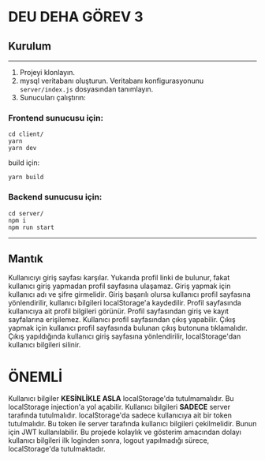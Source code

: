 # DEU DEHA GÖREV 3

## Kurulum

---

1. Projeyi klonlayın.
1. mysql veritabanı oluşturun. Veritabanı konfigurasyonunu `server/index.js` dosyasından tanımlayın.
1. Sunucuları çalıştırın:

### Frontend sunucusu için:
```
cd client/
yarn
yarn dev
```

build için:
```
yarn build
```

### Backend sunucusu için:
```
cd server/
npm i
npm run start
```

---

## Mantık
Kullanıcıyı giriş sayfası karşılar. Yukarıda profil linki de bulunur, fakat kullanıcı giriş yapmadan profil sayfasına ulaşamaz. Giriş yapmak için kullanıcı adı ve şifre girmelidir. Giriş başarılı olursa kullanıcı profil sayfasına yönlendirilir, kullanıcı bilgileri localStorage'a kaydedilir. Profil sayfasında kullanıcıya ait profil bilgileri görünür. Profil sayfasından giriş ve kayıt sayfalarına erişilemez. Kullanıcı profil sayfasından çıkış yapabilir. Çıkış yapmak için kullanıcı profil sayfasında bulunan çıkış butonuna tıklamalıdır. Çıkış yapıldığında kullanıcı giriş sayfasına yönlendirilir, localStorage'dan kullanıcı bilgileri silinir.

# ÖNEMLİ
Kullanıcı bilgiler **KESİNLİKLE ASLA** localStorage'da tutulmamalıdır. Bu localStorage injection'a yol açabilir. Kullanıcı bilgileri **SADECE** server tarafında tutulmalıdır. localStorage'da sadece kullanıcıya ait bir token tutulmalıdır. Bu token ile server tarafında kullanıcı bilgileri çekilmelidir. Bunun için JWT kullanılabilir. Bu projede kolaylık ve gösterim amacından dolayı kullanıcı bilgileri ilk loginden sonra, logout yapılmadığı sürece, localStorage'da tutulmaktadır.